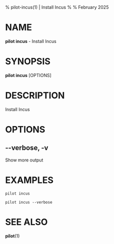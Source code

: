 % pilot-incus(1) | Install Incus
% 
% February 2025

NAME
==================================================

**pilot incus** - Install Incus

SYNOPSIS
==================================================

**pilot incus** [OPTIONS]

DESCRIPTION
==================================================

Install Incus


OPTIONS
==================================================

--verbose, -v
--------------------------------------------------

Show more output


EXAMPLES
==================================================

~~~
pilot incus

pilot incus --verbose

~~~

SEE ALSO
==================================================

**pilot**(1)


